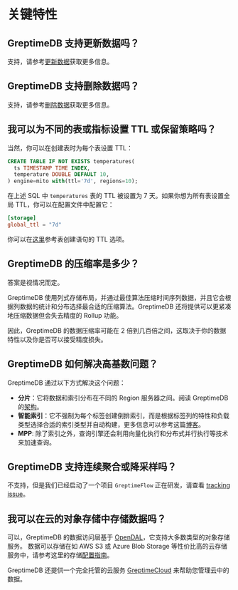 # 关键特性

## GreptimeDB 支持更新数据吗？

支持，请参考[更新数据](/user-guide/write-data/overview.md#更新数据)获取更多信息。

## GreptimeDB 支持删除数据吗？

支持，请参考[删除数据](/user-guide/write-data/overview.md#删除数据)获取更多信息。

## 我可以为不同的表或指标设置 TTL 或保留策略吗？

当然，你可以在创建表时为每个表设置 TTL：

```sql
CREATE TABLE IF NOT EXISTS temperatures(
  ts TIMESTAMP TIME INDEX,
  temperature DOUBLE DEFAULT 10,
) engine=mito with(ttl='7d', regions=10);
```

在上述 SQL 中 `temperatures` 表的 TTL 被设置为 7 天。如果你想为所有表设置全局 TTL，你可以在配置文件中配置它：

```toml
[storage]
global_ttl = "7d"
```

你可以在[这里](/reference/sql/create)参考表创建语句的 TTL 选项。

## GreptimeDB 的压缩率是多少？

答案是视情况而定。

GreptimeDB 使用列式存储布局，并通过最佳算法压缩时间序列数据，并且它会根据列数据的统计和分布选择最合适的压缩算法。GreptimeDB 还将提供可以更紧凑地压缩数据但会失去精度的 Rollup 功能。

因此，GreptimeDB 的数据压缩率可能在 2 倍到几百倍之间，这取决于你的数据特性以及你是否可以接受精度损失。

## GreptimeDB 如何解决高基数问题？

GreptimeDB 通过以下方式解决这个问题：

- **分片**：它将数据和索引分布在不同的 Region 服务器之间。阅读 GreptimeDB 的[架构](./architecture.md)。
- **智能索引**：它不强制为每个标签创建倒排索引，而是根据标签列的特性和负载类型选择合适的索引类型并自动构建，更多信息可以参考这篇[博客](https://greptime.com/blogs/2022-12-21-storage-engine-design#smart-indexing)。
- **MPP**: 除了索引之外，查询引擎还会利用向量化执行和分布式并行执行等技术来加速查询。

## GreptimeDB 支持连续聚合或降采样吗？

不支持，但是我们已经启动了一个项目 `GreptimeFlow` 正在研发，请查看 [tracking issue](https://github.com/GreptimeTeam/greptimedb/issues/3187)。

## 我可以在云的对象存储中存储数据吗？

可以，GreptimeDB 的数据访问层基于 [OpenDAL](https://github.com/apache/incubator-opendal)，它支持大多数类型的对象存储服务。
数据可以存储在如 AWS S3 或 Azure Blob Storage 等性价比高的云存储服务中，请参考这里的存储[配置指南](./../operations/configuration.md#storage-options)。

GreptimeDB 还提供一个完全托管的云服务 [GreptimeCloud](https://greptime.cn/product/cloud) 来帮助您管理云中的数据。
